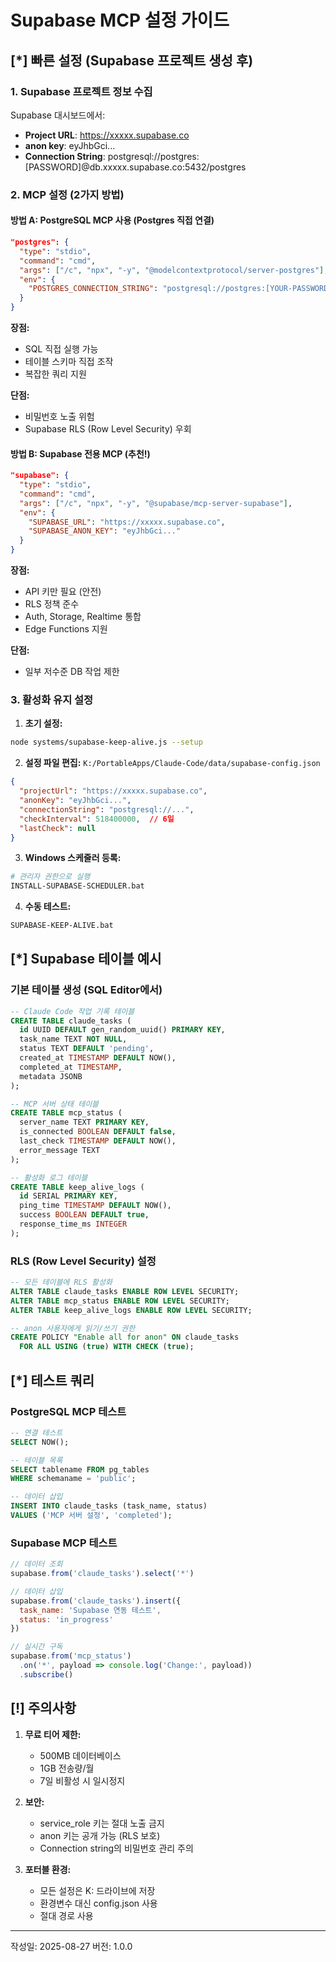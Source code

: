 # Supabase MCP 설정 가이드

## [*] 빠른 설정 (Supabase 프로젝트 생성 후)

### 1. Supabase 프로젝트 정보 수집
Supabase 대시보드에서:
- **Project URL**: https://xxxxx.supabase.co
- **anon key**: eyJhbGci...
- **Connection String**: postgresql://postgres:[PASSWORD]@db.xxxxx.supabase.co:5432/postgres

### 2. MCP 설정 (2가지 방법)

#### 방법 A: PostgreSQL MCP 사용 (Postgres 직접 연결)
```json
"postgres": {
  "type": "stdio",
  "command": "cmd",
  "args": ["/c", "npx", "-y", "@modelcontextprotocol/server-postgres"],
  "env": {
    "POSTGRES_CONNECTION_STRING": "postgresql://postgres:[YOUR-PASSWORD]@db.xxxxx.supabase.co:5432/postgres"
  }
}
```

**장점:**
- SQL 직접 실행 가능
- 테이블 스키마 직접 조작
- 복잡한 쿼리 지원

**단점:**
- 비밀번호 노출 위험
- Supabase RLS (Row Level Security) 우회

#### 방법 B: Supabase 전용 MCP (추천!)
```json
"supabase": {
  "type": "stdio",
  "command": "cmd",
  "args": ["/c", "npx", "-y", "@supabase/mcp-server-supabase"],
  "env": {
    "SUPABASE_URL": "https://xxxxx.supabase.co",
    "SUPABASE_ANON_KEY": "eyJhbGci..."
  }
}
```

**장점:**
- API 키만 필요 (안전)
- RLS 정책 준수
- Auth, Storage, Realtime 통합
- Edge Functions 지원

**단점:**
- 일부 저수준 DB 작업 제한

### 3. 활성화 유지 설정

1. **초기 설정:**
```bash
node systems/supabase-keep-alive.js --setup
```

2. **설정 파일 편집:**
`K:/PortableApps/Claude-Code/data/supabase-config.json`
```json
{
  "projectUrl": "https://xxxxx.supabase.co",
  "anonKey": "eyJhbGci...",
  "connectionString": "postgresql://...",
  "checkInterval": 518400000,  // 6일
  "lastCheck": null
}
```

3. **Windows 스케줄러 등록:**
```bash
# 관리자 권한으로 실행
INSTALL-SUPABASE-SCHEDULER.bat
```

4. **수동 테스트:**
```bash
SUPABASE-KEEP-ALIVE.bat
```

## [*] Supabase 테이블 예시

### 기본 테이블 생성 (SQL Editor에서)
```sql
-- Claude Code 작업 기록 테이블
CREATE TABLE claude_tasks (
  id UUID DEFAULT gen_random_uuid() PRIMARY KEY,
  task_name TEXT NOT NULL,
  status TEXT DEFAULT 'pending',
  created_at TIMESTAMP DEFAULT NOW(),
  completed_at TIMESTAMP,
  metadata JSONB
);

-- MCP 서버 상태 테이블  
CREATE TABLE mcp_status (
  server_name TEXT PRIMARY KEY,
  is_connected BOOLEAN DEFAULT false,
  last_check TIMESTAMP DEFAULT NOW(),
  error_message TEXT
);

-- 활성화 로그 테이블
CREATE TABLE keep_alive_logs (
  id SERIAL PRIMARY KEY,
  ping_time TIMESTAMP DEFAULT NOW(),
  success BOOLEAN DEFAULT true,
  response_time_ms INTEGER
);
```

### RLS (Row Level Security) 설정
```sql
-- 모든 테이블에 RLS 활성화
ALTER TABLE claude_tasks ENABLE ROW LEVEL SECURITY;
ALTER TABLE mcp_status ENABLE ROW LEVEL SECURITY;
ALTER TABLE keep_alive_logs ENABLE ROW LEVEL SECURITY;

-- anon 사용자에게 읽기/쓰기 권한
CREATE POLICY "Enable all for anon" ON claude_tasks
  FOR ALL USING (true) WITH CHECK (true);
```

## [*] 테스트 쿼리

### PostgreSQL MCP 테스트
```sql
-- 연결 테스트
SELECT NOW();

-- 테이블 목록
SELECT tablename FROM pg_tables 
WHERE schemaname = 'public';

-- 데이터 삽입
INSERT INTO claude_tasks (task_name, status)
VALUES ('MCP 서버 설정', 'completed');
```

### Supabase MCP 테스트
```javascript
// 데이터 조회
supabase.from('claude_tasks').select('*')

// 데이터 삽입
supabase.from('claude_tasks').insert({
  task_name: 'Supabase 연동 테스트',
  status: 'in_progress'
})

// 실시간 구독
supabase.from('mcp_status')
  .on('*', payload => console.log('Change:', payload))
  .subscribe()
```

## [!] 주의사항

1. **무료 티어 제한:**
   - 500MB 데이터베이스
   - 1GB 전송량/월
   - 7일 비활성 시 일시정지

2. **보안:**
   - service_role 키는 절대 노출 금지
   - anon 키는 공개 가능 (RLS 보호)
   - Connection string의 비밀번호 관리 주의

3. **포터블 환경:**
   - 모든 설정은 K: 드라이브에 저장
   - 환경변수 대신 config.json 사용
   - 절대 경로 사용

---
작성일: 2025-08-27
버전: 1.0.0